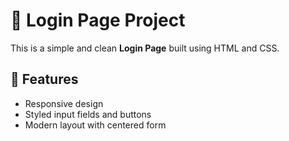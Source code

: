 # 🔐 Login Page Project

This is a simple and clean **Login Page** built using HTML and CSS.

## 🚀 Features

- Responsive design
- Styled input fields and buttons
- Modern layout with centered form
